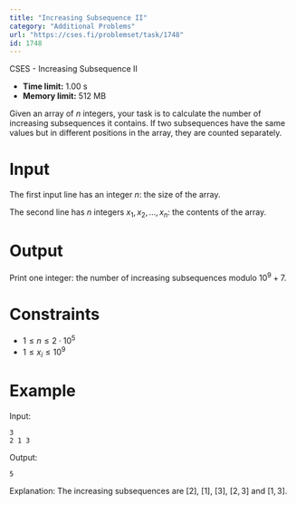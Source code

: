 ```yaml
---
title: "Increasing Subsequence II"
category: "Additional Problems"
url: "https://cses.fi/problemset/task/1748"
id: 1748
---
```


CSES - Increasing Subsequence II

  * **Time limit:** 1.00 s
  * **Memory limit:** 512 MB

Given an array of $n$ integers, your task is to calculate the number of
increasing subsequences it contains. If two subsequences have the same values
but in different positions in the array, they are counted separately.

# Input

The first input line has an integer $n$: the size of the array.

The second line has $n$ integers $x_1,x_2,\dots,x_n$: the contents of the
array.

# Output

Print one integer: the number of increasing subsequences modulo $10^9+7$.

# Constraints

  * $1 \le n \le 2 \cdot 10^5$
  * $1 \le x_i \le 10^9$

# Example

Input:

    
    
    3
    2 1 3
    

Output:

    
    
    5
    

Explanation: The increasing subsequences are $[2]$, $[1]$, $[3]$, $[2,3]$ and
$[1,3]$.

